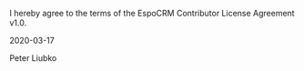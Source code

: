 I hereby agree to the terms of the EspoCRM Contributor License Agreement v1.0.

2020-03-17

Peter Liubko
